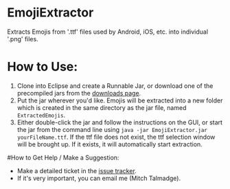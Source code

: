 # EmojiExtractor
Extracts Emojis from '.ttf' files used by Android, iOS, etc. into individual '.png' files.

# How to Use:
1. Clone into Eclipse and create a Runnable Jar, or download one of the precompiled jars from the [downloads page](https://github.com/MitchTalmadge/EmojiExtractor/releases).
2. Put the jar wherever you'd like. Emojis will be extracted into a new folder which is created in the same directory as the jar file, named `ExtractedEmojis`.
3. Either double-click the jar and follow the instructions on the GUI, or start the jar from the command line using `java -jar EmojiExtractor.jar yourFileName.ttf`. If the ttf file does not exist, the ttf selection window will be brought up. If it exists, it will automatically start extraction.

#How to Get Help / Make a Suggestion:
* Make a detailed ticket in the [issue tracker](https://github.com/MitchTalmadge/EmojiExtractor/issues).
* If it's very important, you can email me (Mitch Talmadge).
